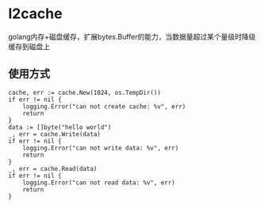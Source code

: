 # l2cache

golang内存+磁盘缓存，扩展bytes.Buffer的能力，当数据量超过某个量级时降级缓存到磁盘上

## 使用方式

    cache, err := cache.New(1024, os.TempDir())
    if err != nil {
        logging.Error("can not create cache: %v", err)
        return
    }
    data := []byte("hello world")
    _, err = cache.Write(data)
    if err != nil {
        logging.Error("can not write data: %v", err)
        return
    }
    _, err = cache.Read(data)
    if err != nil {
        logging.Error("can not read data: %v", err)
        return
    }